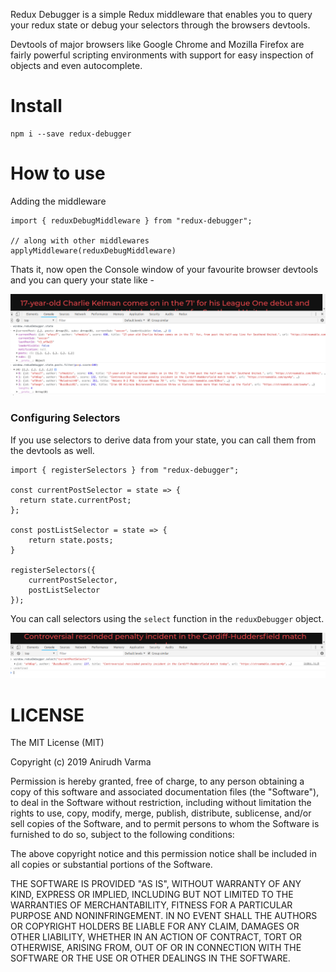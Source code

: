 Redux Debugger is a simple Redux middleware that enables you to query your redux state or debug your selectors through the browsers devtools.

Devtools of major browsers like Google Chrome and Mozilla Firefox are fairly powerful scripting environments with support for easy inspection of objects and even autocomplete.

# Install

```
npm i --save redux-debugger
```

# How to use

Adding the middleware

```
import { reduxDebugMiddleware } from "redux-debugger";

// along with other middlewares
applyMiddleware(reduxDebugMiddleware)

```

Thats it, now open the Console window of your favourite browser devtools and you can query your state like -

![Devtools Query](./assets/devtools-1.png)

### Configuring Selectors

If you use selectors to derive data from your state, you can call them from the devtools as well.

```
import { registerSelectors } from "redux-debugger";

const currentPostSelector = state => {
  return state.currentPost;
};

const postListSelector = state => {
    return state.posts;
}

registerSelectors({
    currentPostSelector,
    postListSelector
});

```

You can call selectors using the `select` function in the `reduxDebugger` object.

![Devtools Query](./assets/devtools-2.png)

# LICENSE

The MIT License (MIT)

Copyright (c) 2019 Anirudh Varma

Permission is hereby granted, free of charge, to any person obtaining a copy of this software and associated documentation files (the "Software"), to deal in the Software without restriction, including without limitation the rights to use, copy, modify, merge, publish, distribute, sublicense, and/or sell copies of the Software, and to permit persons to whom the Software is furnished to do so, subject to the following conditions:

The above copyright notice and this permission notice shall be included in all copies or substantial portions of the Software.

THE SOFTWARE IS PROVIDED "AS IS", WITHOUT WARRANTY OF ANY KIND, EXPRESS OR IMPLIED, INCLUDING BUT NOT LIMITED TO THE WARRANTIES OF MERCHANTABILITY, FITNESS FOR A PARTICULAR PURPOSE AND NONINFRINGEMENT. IN NO EVENT SHALL THE AUTHORS OR COPYRIGHT HOLDERS BE LIABLE FOR ANY CLAIM, DAMAGES OR OTHER LIABILITY, WHETHER IN AN ACTION OF CONTRACT, TORT OR OTHERWISE, ARISING FROM, OUT OF OR IN CONNECTION WITH THE SOFTWARE OR THE USE OR OTHER DEALINGS IN THE SOFTWARE.
